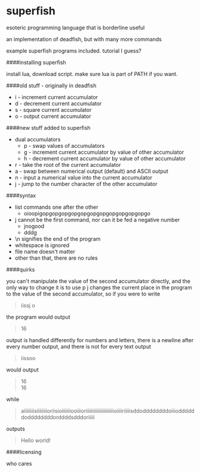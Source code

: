 # superfish
esoteric programming language that is borderline useful

an implementation of deadfish, but with many more commands

example superfish programs included. tutorial I guess?

####installing superfish

install lua, download script. make sure lua is part of PATH if you want.

####old stuff - originally in deadfish

* i - increment current accumulator
* d - decrement current accumulator
* s - square current accumulator
* o - output current accumulator

####new stuff added to superfish

* dual accumulators
  * p - swap values of accumulators
  * g - increment current accumulator by value of other accumulator
  * h - decrement current accumulator by value of other accumulator
* r - take the root of the current accumulator
* a - swap between numerical output (default) and ASCII output
* n - input a numerical value into the current accumulator
* j - jump to the number character of the other accumulator

####syntax

* list commands one after the other
  * oioopigopgopgopgopgopgopgopgopgopgopgopgo
* j cannot be the first command, nor can it be fed a negative number
  * jnogood
  * dddg
* \n signifies the end of the program
* whitespace is ignored
* file name doesn't matter
* other than that, there are no rules

####quirks

you can't manipulate the value of the second accumulator directly, and the only way to change it is to use p
j changes the current place in the program to the value of the second accumulator, so if you were to write

>iissj          o

the program would output

>16

output is handled differently for numbers and letters, there is a newline after every number output, and there is not
for every text output

>iissoo

would output

>16  
>16

while

>aiiiiiiiisiiiiiiiioriisioiiiiiiiooiiioriiiiiiiiiiiiiiiiiiiiiioiiiiriiiiisddoddddddddoiiioddddddoddddddddorddddsdddoriiiii

outputs

>Hello world!  
>

####licensing

who cares
